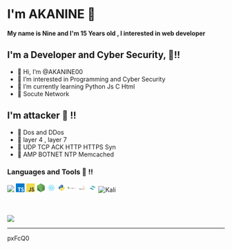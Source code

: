 # I'm AKANINE 👋 

<strong>My name is Nine and I'm 15 Years old , I interested in web developer  </strong>


## I'm a Developer and Cyber Security, 🌱!!

- 👋 Hi, I’m @AKANINE00
- 👀 I’m interested in Programming and Cyber Security
- 🌱 I’m currently learning Python Js C Html
- 💞️ Socute Network

## I'm attacker 👻 !!
- 🦢 Dos and DDos 
- 🦢 layer 4 , layer 7
- 🦢 UDP TCP ACK HTTP HTTPS Syn 
- 🦢 AMP BOTNET NTP Memcached

### Languages and Tools 🧠 !!

<code><img height="20" src="https://docs.nestjs.com/assets/logo-small.svg"></code>
<code><img height="20" src="https://raw.githubusercontent.com/github/explore/80688e429a7d4ef2fca1e82350fe8e3517d3494d/topics/typescript/typescript.png"></code>
<code><img height="20" src="https://raw.githubusercontent.com/github/explore/80688e429a7d4ef2fca1e82350fe8e3517d3494d/topics/javascript/javascript.png"></code>
<code><img height="20" src="https://raw.githubusercontent.com/github/explore/80688e429a7d4ef2fca1e82350fe8e3517d3494d/topics/nodejs/nodejs.png"></code>
<code><img height="20" src="https://raw.githubusercontent.com/github/explore/80688e429a7d4ef2fca1e82350fe8e3517d3494d/topics/react/react.png"></code>
<code><img height="20" src="https://raw.githubusercontent.com/github/explore/80688e429a7d4ef2fca1e82350fe8e3517d3494d/topics/python/python.png"></code>
<code><img height="20" src="https://raw.githubusercontent.com/github/explore/80688e429a7d4ef2fca1e82350fe8e3517d3494d/topics/mongodb/mongodb.png"></code>
<code><img height="20" src="https://raw.githubusercontent.com/github/explore/80688e429a7d4ef2fca1e82350fe8e3517d3494d/topics/mysql/mysql.png"></code>
<code><img height="20" src="https://raw.githubusercontent.com/github/explore/80688e429a7d4ef2fca1e82350fe8e3517d3494d/topics/tailwind/tailwind.png"></code>
<img align="" alt="Kali" width="22px" src="https://upload.wikimedia.org/wikipedia/commons/2/2b/Kali-dragon-icon.svg" style="padding-right:10px;" />

<br />
<br />

<a href="https://github.com/AKANINE00">
  <img height="220" align="center" src="https://github-readme-stats.vercel.app/api?username=AKANINE00&bg_color=30,12cde6,904e95&title_color=fff&text_color=fff" />
</a>

---
  
<!--START_SECTION:activity-->


[website]: https://codeSTACKr.com
[course]: http://vsCodeHero.com
[twitter]: https://twitter.com/codeSTACKr
[youtube]: https://youtube.com/codeSTACKr
[instagram]: https://instagram.com/codeSTACKr
[linkedin]: https://linkedin.com/in/codeSTACKr
[webdevplaylist]: https://www.youtube.com/playlist?list=PLkwxH9e_vrAJ0WbEsFA9W3I1W-g_BTsbt
[jsplaylist]: https://www.youtube.com/playlist?list=PLkwxH9e_vrALRJKu7wfXby3MKeflhTu6B
[cssplaylist]: https://www.youtube.com/playlist?list=PLkwxH9e_vrALSdvZuEh6gqQdmDoDIoqz4
[reactplaylist]: https://www.youtube.com/playlist?list=PLkwxH9e_vrAK4TdffpxKY3QGyHCpxFcQ0

pxFcQ0

